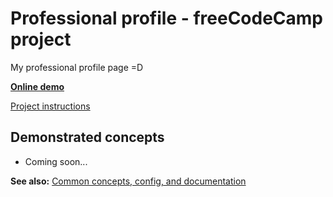 # Professional profile - freeCodeCamp project

My professional profile page =D

**[Online demo](https://lightmotive.pro/)**

[Project instructions](https://www.freecodecamp.org/learn/responsive-web-design/responsive-web-design-projects/build-a-personal-portfolio-webpage)

## Demonstrated concepts

- Coming soon...

**See also:** [Common concepts, config, and documentation](https://github.com/alight1/template-webpack-with-s3-hosting#common)
